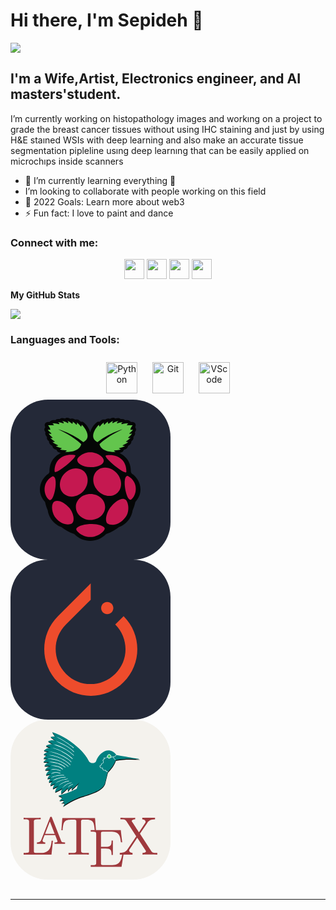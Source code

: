 # Hi there, I'm Sepideh 👋 

<a href="https://twitter.com/NaghshinehK" target="_blank" rel="noreferrer"><img
src="https://img.shields.io/twitter/follow/NaghshinehK?logo=twitter&style=for-the-badge&color=0891b2&labelColor=1c1917"
/></a>

## I'm a Wife,Artist, Electronics engineer, and AI masters'student.

 I’m currently working on histopathology images and workıng on a project to grade the breast cancer tissues without using IHC staining and just by using H&E staıned WSIs with deep learning and also make an accurate tissue segmentation pipleline usıng deep learnıng that can be easily applied on microchıps inside scanners
- 🌱 I’m currently learning everything 🤣
-  I’m looking to collaborate with people working on this field
- 🥅 2022 Goals: Learn more about web3
- ⚡ Fun fact: I love to paint and dance 

### Connect with me:

<p align="center"> <a href="https://github.com/sepidehnaghshineh" target="_blank" rel="noreferrer"><img src="https://raw.githubusercontent.com/danielcranney/readme-generator/main/public/icons/socials/github.svg" width="32" height="32" /></a> 
<a href="https://www.linkedin.com/in/sepidehnaghshineh/" target="_blank" rel="noreferrer"><img src="https://raw.githubusercontent.com/danielcranney/readme-generator/main/public/icons/socials/linkedin.svg" width="32" height="32" /></a>
 <a href="https://stackoverflow.com/users/18511380" target="_blank" rel="noreferrer"><img src="https://raw.githubusercontent.com/danielcranney/readme-generator/main/public/icons/socials/stackoverflow.svg" width="32" height="32" /></a>
  <a href="https://twitter.com/NaghshinehK" target="_blank" rel="noreferrer"><img src="https://raw.githubusercontent.com/danielcranney/readme-generator/main/public/icons/socials/twitter.svg" width="32" height="32" /></a></p>


<b>My GitHub Stats</b>

<a href="https://github.com/sepidehnaghshineh"><img src="https://github-readme-streak-stats.herokuapp.com/?user=sepidehnaghshineh&stroke=ffffff&background=1c1917&ring=0891b2&fire=0891b2&currStreakNum=ffffff&currStreakLabel=0891b2&sideNums=ffffff&sideLabels=ffffff&dates=ffffff&hide_border=true" /></a>


### Languages and Tools:

<div align="center">  
<a href="https://www.python.org/" target="_blank"><img style="margin: 10px" src="https://profilinator.rishav.dev/skills-assets/python-original.svg" alt="Python" height="50" /></a>  
<a href="https://github.com/" target="_blank"><img style="margin: 10px" src="https://profilinator.rishav.dev/skills-assets/git-scm-icon.svg" alt="Git" height="50" /></a>  
<a href="https://code.visualstudio.com/" target="_blank"><img style="margin: 10px" src="https://cdn.jsdelivr.net/gh/devicons/devicon/icons/vscode/vscode-original.svg" alt="VScode" height="50" /></a> 
</div>
<svg width="256" height="256" viewBox="0 0 256 256" fill="none" xmlns="http://www.w3.org/2000/svg">
<rect width="256" height="256" rx="60" fill="#242938"/>
<path d="M90.582 29.0032C89.543 29.0342 88.424 29.4022 87.154 30.3622C84.042 29.2132 81.026 28.8142 78.329 31.1532C74.163 30.6362 72.809 31.7042 71.784 32.9532C70.87 32.9342 64.942 32.0512 62.224 35.9372C55.393 35.1632 53.232 39.7882 55.678 44.0982C54.285 46.1702 52.837 48.2122 56.101 52.1592C54.947 54.3562 55.662 56.7392 58.382 59.6262C57.664 62.7132 59.074 64.8932 61.604 66.5922C61.13 70.8182 65.649 73.2782 66.999 74.1522C67.517 76.6142 68.597 78.9402 73.761 80.2232C74.608 83.8972 77.712 84.5302 80.716 85.2992C70.787 90.8312 62.274 98.1042 62.333 115.955L60.877 118.442C49.491 125.076 39.25 146.395 55.266 163.725C56.314 169.15 58.066 173.045 59.628 177.358C61.966 194.735 77.215 202.871 81.236 203.834C87.131 208.134 93.408 212.214 101.902 215.074C109.909 222.988 118.585 226.003 127.308 226H127.692C136.417 226.004 145.093 222.988 153.098 215.074C161.593 212.216 167.869 208.134 173.764 203.834C177.786 202.871 193.036 194.735 195.371 177.356C196.933 173.045 198.687 169.15 199.735 163.725C215.75 146.395 205.509 125.073 194.122 118.438L192.668 115.954C192.726 98.1042 184.212 90.8272 174.283 85.2982C177.287 84.5282 180.391 83.8922 181.241 80.2222C186.402 78.9372 187.481 76.6132 188 74.1502C189.349 73.2732 193.87 70.8172 193.396 66.5872C195.925 64.8912 197.335 62.7102 196.618 59.6212C199.338 56.7372 200.052 54.3532 198.897 52.1552C202.162 48.2122 200.713 46.1672 199.32 44.0972C201.765 39.7842 199.608 35.1612 192.774 35.9352C190.056 32.0512 184.129 32.9342 183.216 32.9512C182.189 31.7032 180.834 30.6352 176.669 31.1522C173.973 28.8142 170.955 29.2132 167.844 30.3622C164.151 27.5692 161.704 29.8082 158.913 30.6552C154.44 29.2532 153.417 31.1722 151.221 31.9542C146.343 30.9662 144.86 33.1162 142.521 35.3862L139.801 35.3352C132.444 39.4872 128.79 47.9482 127.496 52.2972C126.198 47.9462 122.553 39.4862 115.197 35.3352L112.477 35.3842C110.135 33.1142 108.653 30.9662 103.776 31.9542C101.579 31.1722 100.557 29.2542 96.082 30.6552C94.248 30.0992 92.563 28.9432 90.579 29.0022L90.582 29.0032Z" fill="#050606"/>
<path d="M76.0822 47.2811C95.6012 56.9201 106.946 64.7221 113.164 71.3661C109.981 83.5911 93.3732 84.1481 87.2992 83.8051C88.5442 83.2511 89.5812 82.5861 89.9492 81.5671C88.4252 80.5301 83.0232 81.4581 79.2502 79.4261C80.6992 79.1381 81.3772 78.8581 82.0552 77.8351C78.4902 76.7451 74.6522 75.8061 72.3942 74.0011C73.6132 74.0181 74.7502 74.2641 76.3422 73.2051C73.1492 71.5571 69.7432 70.2521 67.0982 67.7321C68.7442 67.6941 70.5262 67.7151 71.0442 67.1351C68.1222 65.4021 65.6572 63.4721 63.6182 61.3641C65.9282 61.6301 66.9022 61.4011 67.4622 61.0131C65.2522 58.8471 62.4572 57.0171 61.1242 54.3471C62.8392 54.9131 64.4082 55.1301 65.5392 54.2961C64.7872 52.6741 61.5742 51.7171 59.7212 47.9281C61.5272 48.0941 63.4422 48.3051 63.8232 47.9281C62.9872 44.6561 61.5502 42.8161 60.1392 40.9131C64.0022 40.8571 69.8562 40.9251 69.5912 40.6111L67.2012 38.2751C70.9762 37.3001 74.8382 38.4321 77.6422 39.2691C78.9002 38.3181 77.6202 37.1161 76.0852 35.8841C79.2922 36.2951 82.1892 37.0031 84.8072 37.9761C86.2082 36.7651 83.9002 35.5551 82.7832 34.3421C87.7382 35.2441 89.8382 36.5091 91.9232 37.7781C93.4382 36.3861 92.0102 35.2061 90.9902 33.9961C94.7252 35.3211 96.6492 37.0341 98.6772 38.7231C99.3642 37.8331 100.42 37.1821 99.1442 35.0401C101.795 36.5051 103.793 38.2321 105.271 40.1651C106.912 39.1631 106.249 37.7931 106.259 36.5321C109.016 38.6811 110.764 40.9661 112.908 43.2011C113.336 42.9011 113.714 41.8791 114.049 40.2651C120.625 46.3781 129.919 61.7781 116.437 67.8831C104.964 58.8181 91.2612 52.2261 76.0772 47.2811H76.0802H76.0822ZM179.464 47.2811C159.947 56.9221 148.599 64.7201 142.383 71.3661C145.568 83.5911 162.176 84.1481 168.247 83.8051C167.003 83.2511 165.967 82.5861 165.6 81.5671C167.123 80.5301 172.527 81.4581 176.298 79.4261C174.849 79.1381 174.17 78.8581 173.494 77.8351C177.057 76.7451 180.896 75.8061 183.154 74.0011C181.935 74.0181 180.796 74.2641 179.205 73.2051C182.398 71.5571 185.804 70.2521 188.452 67.7321C186.8 67.6941 185.022 67.7151 184.504 67.1351C187.427 65.4021 189.892 63.4721 191.932 61.3641C189.621 61.6301 188.647 61.4011 188.087 61.0131C190.296 58.8471 193.091 57.0171 194.424 54.3471C192.709 54.9131 191.141 55.1301 190.009 54.2961C190.76 52.6741 193.974 51.7171 195.827 47.9281C194.019 48.0941 192.106 48.3051 191.722 47.9281C192.563 44.6561 193.998 42.8151 195.41 40.9111C191.547 40.8561 185.692 40.9231 185.957 40.6111L188.349 38.2751C184.572 37.2991 180.71 38.4301 177.908 39.2671C176.648 38.3161 177.932 37.1141 179.464 35.8831C176.26 36.2941 173.36 37.0021 170.742 37.9751C169.341 36.7631 171.65 35.5541 172.766 34.3411C167.811 35.2431 165.713 36.5081 163.625 37.7741C162.112 36.3851 163.54 35.2041 164.559 33.9951C160.823 35.3201 158.899 37.0331 156.873 38.7191C156.187 37.8311 155.129 37.1801 156.406 35.0361C153.754 36.5031 151.755 38.2281 150.277 40.1631C148.636 39.1611 149.3 37.7911 149.289 36.5311C146.535 38.6791 144.784 40.9661 142.642 43.2001C142.212 42.9001 141.834 41.8781 141.5 40.2631C134.923 46.3761 125.63 61.7761 139.111 67.8821C150.58 58.8121 164.279 52.2231 179.467 47.2801H179.464" fill="#63C54D"/>
<path d="M151.379 171.774C151.447 183.182 141.034 192.48 128.122 192.541C115.209 192.601 104.687 183.402 104.618 171.992V171.774C104.549 160.365 114.962 151.067 127.874 151.007C140.788 150.947 151.31 160.146 151.379 171.555V171.772V171.774ZM114.925 112.763C124.611 118.844 126.357 132.629 118.825 143.552C111.29 154.475 97.3308 158.401 87.6418 152.319C77.9558 146.238 76.2088 132.451 83.7428 121.53C91.2758 110.605 105.236 106.681 114.925 112.763ZM141.072 111.661C131.384 117.744 129.638 131.527 137.172 142.452C144.706 153.373 158.666 157.301 168.352 151.217C178.042 145.136 179.786 131.351 172.253 120.428C164.718 109.507 150.76 105.58 141.072 111.663V111.661ZM67.1049 122.769C77.5629 120.081 70.6349 164.229 62.1268 160.608C52.7638 153.393 49.7478 132.265 67.1028 122.769H67.1049ZM187.978 122.219C177.517 119.534 184.445 163.682 192.957 160.06C202.318 152.844 205.332 131.715 187.978 122.219ZM152.897 89.2812C170.948 86.3602 185.966 96.6342 185.36 115.389C184.766 122.578 146.246 90.3502 152.897 89.2792V89.2812ZM103.025 88.7302C84.9719 85.8092 69.9528 96.0862 70.5598 114.839C71.1538 122.028 109.675 89.7992 103.025 88.7302ZM127.891 84.3562C117.12 84.0882 106.781 92.0192 106.754 96.6152C106.726 102.205 115.272 107.926 127.967 108.072C140.928 108.16 149.199 103.492 149.241 97.7252C149.288 91.1912 137.451 84.2562 127.891 84.3562ZM128.724 198.957C138.117 198.563 150.722 201.855 150.745 206.221C150.902 210.461 139.315 220.041 128.101 219.857C116.488 220.338 105.1 210.742 105.25 207.417C105.075 202.54 119.392 198.734 128.724 198.957ZM93.9638 173.078C100.65 180.798 103.697 194.36 98.1189 198.357C92.8399 201.41 80.0169 200.153 70.9019 187.608C64.7579 177.084 65.5508 166.372 69.8658 163.224C76.3188 159.458 86.2898 164.546 93.9618 173.078H93.9638ZM161.293 170.63C154.056 178.752 150.027 193.561 155.305 198.331C160.351 202.038 173.899 201.519 183.908 188.214C191.175 179.278 188.739 164.357 184.589 160.394C178.423 155.823 169.572 161.672 161.292 170.627V170.63" fill="#C51850"/>
</svg>
<svg width="256" height="256" viewBox="0 0 256 256" fill="none" xmlns="http://www.w3.org/2000/svg">
<rect width="256" height="256" rx="60" fill="#242938"/>
<path d="M180.975 90.4153L167.567 103.824C189.508 125.765 189.508 161.115 167.567 182.65C145.625 204.591 110.275 204.591 88.7404 182.65C66.7991 160.709 66.7991 125.359 88.7404 103.824L123.481 69.0835L128.357 64.2077V38L75.9413 90.4153C46.6862 119.67 46.6862 166.804 75.9413 196.059C105.196 225.314 152.33 225.314 180.975 196.059C210.23 166.6 210.23 119.67 180.975 90.4153Z" fill="#EE4C2C"/>
<path d="M154.77 87.1705C160.156 87.1705 164.522 82.8045 164.522 77.4188C164.522 72.0331 160.156 67.667 154.77 67.667C149.385 67.667 145.019 72.0331 145.019 77.4188C145.019 82.8045 149.385 87.1705 154.77 87.1705Z" fill="#EE4C2C"/>
</svg>
<svg xmlns="http://www.w3.org/2000/svg" width="256" height="256" fill="none" viewBox="0 0 256 256"><rect width="256" height="256" fill="#F4F2ED" rx="60"/><path fill="#9F393D" d="M67.8948 193.68H65.7476C64.8888 202.533 63.6863 213.294 48.57 213.294H41.6131C37.5764 213.294 37.4046 212.687 37.4046 209.823V163.738C37.4046 160.787 37.4046 159.572 45.4781 159.572H48.3124V156.968C45.2204 157.229 37.4905 157.229 33.9691 157.229C30.6195 157.229 23.9202 157.229 21 156.968V159.572H22.9754C29.5888 159.572 29.7606 160.526 29.7606 163.651V209.215C29.7606 212.34 29.5888 213.294 22.9754 213.294H21V215.985H65.5759L67.8948 193.68V193.68Z"/><path fill="#9F393D" d="M66.4348 156.881C66.0913 155.84 65.9195 155.493 64.8029 155.493C63.6864 155.493 63.4287 155.84 63.0852 156.881L49.2572 192.291C48.656 193.767 47.6253 196.457 42.3003 196.457V198.627H55.6129V196.457C52.9504 196.457 51.3185 195.242 51.3185 193.506C51.3185 193.072 51.4044 192.899 51.5762 192.291L54.4964 184.827H71.5022L74.9377 193.68C75.1095 194.027 75.2813 194.461 75.2813 194.721C75.2813 196.457 72.0175 196.457 70.3857 196.457V198.627H87.3056V196.457H86.1032C82.0664 196.457 81.637 195.85 81.0358 194.114L66.4348 156.881V156.881ZM62.9993 163.043L70.6433 182.658H55.3553L62.9993 163.043V163.043Z"/><path fill="#9F393D" d="M135.231 157.489H82.9251L81.3792 176.93H83.4405C84.6429 162.956 85.9312 160.092 98.9003 160.092C100.446 160.092 102.679 160.092 103.538 160.266C105.342 160.613 105.342 161.568 105.342 163.564V209.128C105.342 212.079 105.342 213.294 96.3237 213.294H92.8881V215.985C96.4095 215.724 105.084 215.724 109.035 215.724C112.986 215.724 121.832 215.724 125.354 215.985V213.294H121.918C112.9 213.294 112.9 212.079 112.9 209.128V163.564C112.9 161.828 112.9 160.613 114.446 160.266C115.391 160.092 117.71 160.092 119.342 160.092C132.225 160.092 133.513 162.956 134.716 176.93H136.863C136.863 176.93 135.231 157.489 135.231 157.489Z"/><path fill="#9F393D" d="M181.267 213.207H179.12C176.972 226.486 174.997 232.822 160.31 232.822H148.973C144.936 232.822 144.764 232.214 144.764 229.35V206.264H152.408C160.74 206.264 161.684 209.042 161.684 216.419H163.832V193.506H161.684C161.684 200.883 160.74 203.574 152.408 203.574H144.764V182.831C144.764 179.967 144.936 179.36 148.973 179.36H159.967C173.107 179.36 175.341 184.133 176.715 196.197H178.862C178.862 196.197 176.457 176.756 176.457 176.756H128.36V179.36H130.335C136.949 179.36 137.12 180.314 137.12 183.439V228.743C137.12 231.867 136.949 232.822 130.335 232.822H128.36V235.512H177.66L181.267 213.207V213.207Z"/><path fill="#9F393D" d="M207.119 182.571L218.886 165.213C220.69 162.436 223.61 159.659 231.254 159.572V156.968H210.812V159.572C214.248 159.659 216.138 161.568 216.138 163.564C216.138 164.432 215.966 164.606 215.365 165.56L205.573 180.141C205.573 180.141 194.58 163.477 194.58 163.477C194.408 163.217 193.978 162.523 193.978 162.175C193.978 161.134 195.868 159.659 199.475 159.572V156.968C196.555 157.229 190.285 157.229 187.022 157.229C184.359 157.229 179.034 157.142 175.856 156.968V159.572H177.488C182.212 159.572 183.844 160.179 185.476 162.609L201.193 186.65L187.193 207.566C185.991 209.302 183.414 213.294 174.825 213.294V215.985H195.267V213.294C191.316 213.208 189.856 210.864 189.856 209.302C189.856 208.521 190.113 208.174 190.715 207.219L202.825 189.08L216.395 209.736C216.567 210.083 216.825 210.43 216.825 210.691C216.825 211.732 214.935 213.208 211.242 213.294V215.985C214.248 215.724 220.518 215.724 223.696 215.724C227.303 215.724 231.254 215.811 234.861 215.985V213.294H233.229C228.763 213.294 226.959 212.86 225.156 210.17L207.119 182.571V182.571Z"/><path fill="#000" d="M67.0328 21.075C68.532 23.7761 70.0915 26.1015 71.7182 28.103L71.7379 28.1227C71.7434 28.1298 71.7519 28.1354 71.7576 28.1424C71.0082 28.033 70.2364 27.9567 69.4346 27.9651C67.8509 27.9818 66.1502 28.2539 64.3162 28.8314C67.466 31.469 70.1479 33.3973 72.5054 34.8948C72.4478 34.8758 72.3857 34.8544 72.3282 34.8357L72.5054 34.9342C68.853 33.791 64.9128 33.6512 60.3002 35.8397C63.6123 37.9124 66.3918 39.4246 68.8443 40.5645C68.7726 40.5538 68.6994 40.5351 68.6278 40.5251L68.805 40.6235C64.9829 39.9653 61.0164 40.3353 56.6977 43.1827C59.5135 44.4375 61.9598 45.3846 64.1391 46.116H64.1588L64.2967 46.1948C60.6521 46.3364 57.0401 47.4712 53.5086 50.821C56.5936 51.5863 59.235 52.0973 61.5603 52.4353C61.495 52.4485 61.4287 52.4607 61.3635 52.4746C61.2727 52.4731 61.1782 52.4762 61.0878 52.4746L61.1863 52.514C58.4695 53.131 55.8203 54.4931 53.2334 57.101C55.3295 57.5539 57.2156 57.9057 58.9424 58.1641C56.8165 59.1916 54.7973 60.784 52.9578 63.2234C55.3732 63.411 57.5131 63.4911 59.4346 63.4991C57.1099 64.5747 54.9193 66.2635 52.9774 68.9916C56.4274 69.164 59.3112 69.1566 61.7966 69.0113C61.7502 69.0303 61.7052 69.0509 61.6589 69.0703C61.5078 69.0838 61.3562 69.0934 61.206 69.1096L61.4226 69.1884C58.8385 70.3229 56.4468 72.1614 54.3946 75.2714C58.6822 75.334 62.0784 75.1316 64.9266 74.7793C64.8398 74.8028 64.7571 74.8332 64.6706 74.858C64.5607 74.8643 64.4445 74.8696 64.336 74.8777L64.4738 74.917C61.1148 75.9177 58.0131 77.8452 55.438 81.7482C58.9015 81.7987 61.7934 81.6676 64.277 81.4332C64.2231 81.4626 64.1731 81.5017 64.1195 81.5316C61.1521 83.187 58.6012 85.6734 56.9142 89.879C59.9603 89.302 62.5135 88.6932 64.7297 88.0481C64.693 88.0773 64.6481 88.0972 64.6116 88.1268L64.7494 88.1071C62.4681 89.8096 60.5502 92.195 59.257 95.7258C61.3541 95.2622 63.2278 94.775 64.9069 94.2886C63.3996 96.1111 62.2354 98.386 61.58 101.376C63.8573 100.537 65.8325 99.7302 67.5843 98.9346C67.5631 98.9594 67.5463 98.9883 67.5252 99.0133C67.4894 99.0415 67.4419 99.0638 67.4071 99.092L67.4662 99.0723C65.8592 100.998 64.6331 103.42 64.0211 106.632C67.2273 105.35 69.8353 104.119 72.0333 102.951C71.9712 103.011 71.8949 103.067 71.8365 103.128L71.8955 103.108C69.9515 105.24 68.5001 107.979 67.9189 111.75C71.7034 110.079 74.6195 108.527 77.0139 107.065C76.9886 107.091 76.9602 107.118 76.9352 107.144L77.0927 107.065C74.3741 109.393 72.2884 112.482 71.5609 117.203C76.6615 114.951 80.2291 112.912 82.9987 111.022C81.8093 113.427 81.1808 116.23 81.4828 119.743C86.4125 115.961 89.5338 112.911 91.8575 110.215C91.8536 110.254 91.8607 110.294 91.8575 110.333C91.7166 112.042 91.8231 113.895 92.33 115.943C95.2526 110.922 98.1756 108.841 101.149 107.124C97.4301 109.535 98.0979 111.488 98.0979 113.719C102.52 109.062 108.673 104.115 110.559 101.021C108.037 104.809 107.03 108.406 106.366 111.573C93.4613 118.398 85.5858 120.185 76.7777 122.912C80.1946 124.165 83.8622 125.383 82.3489 127.125L78.3132 131.161C80.8936 130.359 83.5292 129.202 85.8137 130.767C85.5895 132.884 82.9199 133.962 80.6361 135.196C84.6568 133.748 85.5242 134.089 86.5814 134.429C87.1096 136.965 85.2753 138.325 84.0813 140C94.2086 132.3 107.415 126.22 116.721 123.68C129.811 119.272 146.7 114.676 151.291 103.501L155.878 85.0747C161.259 79.2506 166.208 73.2212 168.556 65.8808C183.54 62.9818 195.662 64.0209 208.302 64.3453C207.15 64.1533 169.717 57.8095 169.717 57.8095C158.774 42.8379 142.45 53.0203 137.077 67.8103C135.72 71.5432 127.98 71.535 125.738 67.7906C116.871 48.7011 89.947 28.5137 67.0328 21.0753V21.0752L67.0328 21.075Z"/><path fill="teal" d="M66.7719 20.0002C68.2818 22.7202 69.8515 25.0409 71.4904 27.0521C70.7411 26.9428 69.9691 26.8785 69.1673 26.8869C67.5836 26.9036 65.8906 27.1665 64.0565 27.744C67.257 30.4241 69.9618 32.38 72.3477 33.8874C68.6619 32.7101 64.6927 32.5424 60.0302 34.7547C63.4359 36.8858 66.2945 38.426 68.7965 39.5765C64.896 38.8576 60.8514 39.1851 56.4371 42.0958C59.3516 43.3945 61.872 44.3696 64.1086 45.1107C60.4373 45.239 56.8035 46.3729 53.247 49.7466C56.332 50.512 58.9752 51.0194 61.3003 51.3573C58.4546 51.9323 55.6631 53.2973 52.9577 56.0242C55.0538 56.4771 56.9406 56.8189 58.6674 57.0774C56.5416 58.1049 54.5288 59.6973 52.6892 62.1366C55.1046 62.3242 57.2416 62.4075 59.163 62.4154C56.8382 63.4911 54.662 65.1907 52.7202 67.9187C56.1701 68.0911 59.0519 68.0743 61.5378 67.9289C58.8059 69.0458 56.288 70.933 54.1347 74.1963C58.4223 74.2589 61.818 74.053 64.6659 73.7007C61.1311 74.6604 57.8591 76.5901 55.167 80.6701C58.6305 80.7206 61.5214 80.5946 64.0052 80.3603C60.9687 82.015 58.3608 84.5249 56.6435 88.8064C59.7696 88.2144 62.3895 87.5806 64.6455 86.917C62.2956 88.6271 60.3204 91.029 58.9976 94.6401C61.0948 94.1765 62.956 93.6911 64.6351 93.2049C63.1278 95.0273 61.9659 97.3083 61.3105 100.298C63.5878 99.4595 65.5576 98.6467 67.3093 97.8511C65.6451 99.7986 64.374 102.264 63.7472 105.554C66.9534 104.272 69.5613 103.047 71.7594 101.878C69.7444 104.032 68.2452 106.803 67.6501 110.665C71.5537 108.941 74.5486 107.345 76.9838 105.843C74.1871 108.187 72.0366 111.303 71.2947 116.116C76.3954 113.865 79.9551 111.822 82.7246 109.932C81.5352 112.337 80.9048 115.154 81.2068 118.666C86.1365 114.884 89.2593 111.823 91.5831 109.126C91.4263 110.868 91.55 112.762 92.0684 114.857C95.6074 108.776 99.1244 107.001 102.764 104.972C96.9668 107.891 97.8262 110.088 97.8262 112.637C102.249 107.98 108.416 103.041 110.303 99.9474C107.78 103.735 106.754 107.322 106.09 110.489C93.1853 117.314 85.328 119.097 76.5191 121.825C79.9359 123.079 83.5976 124.306 82.0843 126.048L78.0472 130.075C80.6276 129.273 83.2587 128.128 85.5432 129.693C85.319 131.81 82.6437 132.878 80.3599 134.112C84.3805 132.663 85.25 132.998 86.3071 133.338C86.8353 135.874 85.0025 137.238 83.8085 138.913C93.9358 131.213 107.15 125.13 116.456 122.589C129.546 118.181 146.424 113.599 151.014 102.425L155.619 83.9945C161 78.1704 165.95 72.1307 168.298 64.7903C183.283 61.8913 195.399 62.9379 208.039 63.2622C206.887 63.0702 169.445 56.7264 169.445 56.7264C158.502 41.7548 142.191 51.9313 136.817 66.7209C135.461 70.4538 127.723 70.455 125.481 66.7107C116.614 47.6211 89.6869 27.4384 66.7726 20.0001V20L66.7719 20.0002Z"/><path fill="#fff" d="M155.177 59.0692L155.079 59.2267C154.691 59.9501 154.034 60.4439 153.11 60.7426C152.187 61.0412 151.004 61.1369 149.626 61.0772L148.76 61.0378L149.39 61.6482C149.709 61.9558 149.799 62.2013 149.803 62.4159C149.808 62.6305 149.715 62.8623 149.508 63.1246C149.093 63.6494 148.269 64.2191 147.5 64.798L147.244 64.9751L147.421 65.2311C148.062 66.2151 148.356 66.9726 148.425 67.554C148.494 68.1355 148.359 68.5526 148.09 68.9123C147.553 69.6321 146.375 70.1198 145.314 70.7235L145.118 70.8219L145.157 71.0582C145.248 71.6116 145.099 72.0639 144.704 72.5149C144.309 72.9658 143.645 73.3959 142.755 73.7749L142.519 73.8733L142.558 74.1293C142.736 75.3144 143.092 76.3457 143.838 77.0034C144.52 77.6052 145.553 77.7638 146.87 77.4955C147.099 78.7589 147.428 79.9078 148.189 80.6651C148.959 81.4326 150.18 81.6596 151.811 81.236C152.178 82.1208 152.715 82.7513 153.327 83.1652C153.999 83.6197 154.878 83.803 155.6 84.0275L156.028 83.567C155.311 83.3443 154.252 83 153.681 82.614C153.11 82.2281 152.646 81.6986 152.323 80.7833L152.224 80.4683L151.909 80.5667C150.232 81.0822 149.302 80.8501 148.661 80.2123C148.021 79.5746 147.661 78.4217 147.441 77.0822L147.382 76.7278L147.027 76.8262C145.645 77.187 144.828 77.0025 144.271 76.5112C143.751 76.0524 143.443 75.2389 143.267 74.2276C144.068 73.8573 144.755 73.4522 145.196 72.9481C145.628 72.4555 145.814 71.8475 145.787 71.2157C146.764 70.6781 147.943 70.2162 148.622 69.3061C148.977 68.8303 149.161 68.2049 149.075 67.4753C148.996 66.8115 148.671 66.0446 148.11 65.1326C148.799 64.6254 149.546 64.117 150.02 63.5183C150.283 63.1855 150.481 62.8171 150.472 62.3963C150.468 62.1642 150.245 61.9527 150.118 61.7269C151.316 61.7426 152.407 61.6637 153.307 61.3725C154.256 61.0658 155.001 60.5068 155.492 59.7386C156.91 59.7457 158.378 60.0575 159.863 60.2504C161.388 60.4487 162.94 60.5019 164.41 59.8567L164.135 59.2465C162.834 59.8173 161.445 59.7936 159.961 59.6008C158.477 59.408 156.931 59.058 155.374 59.0693H155.177L155.177 59.0692Z"/><path fill="#fff" stroke="#fff" stroke-width=".661" d="M160.686 58.8242C160.686 60.3691 159.434 61.6215 157.889 61.6215C156.344 61.6215 155.092 60.3691 155.092 58.8242C155.092 57.2794 156.344 56.0269 157.889 56.0269C159.434 56.0269 160.686 57.2793 160.686 58.8242Z"/><path fill="#fff" d="M169.041 56.2C166.529 59.467 165.898 58.6232 164.369 59.1709L164.113 59.2693L164.153 59.5449C164.741 62.8263 166.686 63.8689 168.204 65.0616L168.288 64.7962L168.692 64.7193C167.171 63.5236 165.506 62.5109 164.901 59.7221C166.014 59.4587 167.077 59.7955 169.448 56.7101L169.041 56.2001V56.2Z"/><path fill="#fff" d="M72.3442 33.8794C77.0896 36.8218 84.8996 39.856 89.9155 43.0258C92.6748 44.7827 95.1532 46.5334 97.0813 48.0457C99.0094 49.5582 100.435 51.1207 100.96 51.6287C101.484 52.1367 101.84 51.8966 101.491 51.2349C101.142 50.5733 99.4247 49.0436 97.4751 47.5142C95.5255 45.9849 93.0455 44.2419 90.2698 42.4745C84.7184 38.9398 78.2029 35.7793 72.3445 33.879L72.3442 33.8794Z"/><path fill="#fff" d="M71.4905 27.0505C73.4798 27.5099 76.4158 29.2065 79.6806 31.0217C82.9455 32.8369 86.5038 35.0707 89.7597 37.2426C93.0158 39.4145 95.5263 41.3154 97.5332 42.8467C99.439 44.4776 100.38 45.5337 100.745 45.5305C100.795 45.5405 100.844 45.5413 100.922 45.5305C101 45.5197 101.131 45.4596 101.197 45.3336C101.264 45.2078 101.238 45.102 101.217 45.0384C101.196 44.9747 101.185 44.941 101.158 44.9005C101.05 44.7388 100.886 44.5874 100.646 44.369C100.167 43.9323 99.3739 43.2901 98.3626 42.5185C96.3399 40.9752 93.4007 38.8705 90.1338 36.6913C86.8668 34.5121 83.2834 32.2591 79.9955 30.4311C78.8267 29.998 73.095 26.9668 71.4901 27.0504H71.49L71.4905 27.0505Z"/><path fill="#fff" d="M68.7717 39.5781C74.8623 42.0641 83.5268 44.9843 89.3101 48.6194C92.4175 50.5927 95.124 52.5583 97.1452 54.171C98.1558 54.9773 98.9999 55.7021 99.6257 56.2774C100.252 56.8528 100.604 57.3751 100.807 57.5177C101.23 57.8161 101.555 57.6178 101.358 57.1436C101.21 56.7855 100.72 56.3748 100.078 55.7852C99.4372 55.1957 98.5789 54.4732 97.5586 53.6591C95.518 52.031 92.7937 50.0355 89.6644 48.0484C83.406 44.0743 75.9242 40.5803 68.772 39.5777L68.7717 39.5781Z"/><path fill="#fff" d="M64.0847 45.103C68.8314 45.1061 78.6366 49.4509 82.7696 51.6284C89.4708 55.2022 95.5645 59.7963 98.9323 63.0068C99.3057 63.3629 99.8513 63.0487 99.4245 62.5541C96.2963 58.9293 89.8355 54.6575 83.0847 51.0571C76.3339 47.4567 69.3437 45.0973 64.0845 45.1026L64.0847 45.103Z"/><path fill="#fff" d="M61.342 51.355C68.4781 52.3992 77.0321 55.2796 83.2644 58.4007C86.7423 60.1666 89.8436 62.058 92.2219 63.7357C94.5999 65.4134 96.3558 67.3023 96.7891 67.791C97.2224 68.2798 97.7385 68.3002 97.3403 67.4367C96.9421 66.5732 95.0053 64.8843 92.5959 63.1845C90.1866 61.4846 87.0651 59.5897 83.5601 57.81C76.5498 54.2506 68.5664 51.4504 61.3422 51.3549L61.342 51.355Z"/><path fill="#fff" d="M63.6973 56.6664C61.9246 56.5118 60.3289 56.8753 58.7031 57.0785C65.0438 56.4843 73.9103 59.3961 79.8208 62.1196C86.7832 65.3836 92.5643 69.8648 95.3339 72.7109C95.7674 73.1564 96.0738 72.5887 95.8457 72.2974C93.267 69.0052 87.1261 64.8048 80.0964 61.5094C74.8244 59.0378 69.0159 57.1307 63.6973 56.6666V56.6664Z"/><path fill="#fff" d="M59.1921 62.381C65.4318 62.8435 73.7859 64.3376 79.6379 67.0239C85.5234 69.7767 89.9897 73.346 92.2368 75.3712C92.5826 75.6828 93.1941 75.4621 92.7093 74.8987C90.6585 72.5159 85.8899 69.2199 79.9326 66.4336C73.9756 63.6474 66.7394 61.8629 59.1919 62.3813L59.1921 62.381Z"/><path fill="#fff" d="M64.7959 67.5738C63.4794 67.5293 62.8619 67.7756 61.5918 67.9128C65.8268 68.0994 72.5569 69.2257 76.2733 70.4874C81.0962 72.1606 85.0617 74.6811 87.3175 76.6493C87.753 77.0293 88.0777 76.5195 87.79 76.1965C85.6774 73.8258 81.3838 71.5554 76.4897 69.8574C72.8194 68.584 68.7454 67.7074 64.7959 67.5738H64.7959Z"/><path fill="#fff" d="M64.6142 73.7152C73.6673 74.3261 79.1416 75.9212 83.3378 79.6802C83.6522 79.9618 84.1486 79.5741 83.8103 79.2077C79.5041 74.5422 71.0257 73.2422 64.614 73.7153L64.6142 73.7152Z"/><path fill="#fff" d="M71.5854 79.1531C68.841 78.9323 66.5446 79.5321 64.0435 80.3649C71.3629 79.1983 74.4063 79.7577 79.9517 82.3619C80.5839 82.6588 80.5468 81.9594 80.2667 81.791C77.3208 80.0203 74.3293 79.3737 71.585 79.1531L71.5854 79.1531Z"/><path fill="#fff" d="M71.3246 84.2512C68.7298 84.4812 66.5265 85.3723 64.71 86.8497C71.9583 84.0559 73.9615 84.6118 79.5053 86.1834C80.2344 86.3901 80.0078 85.6878 79.7218 85.5731C76.4024 84.2422 73.9197 84.0211 71.3247 84.2511L71.3246 84.2512Z"/><path fill="#fff" d="M85.686 88.7405C81.8187 88.3224 77.4619 88.7914 73.638 89.4886C69.8143 90.1859 66.5257 91.6025 64.6694 93.1124C71.027 90.4274 72.1856 90.4331 73.7566 90.1383C77.5237 89.4513 81.2578 89.1835 85.6472 89.3902C86.0453 89.409 86.0249 88.7771 85.6866 88.7405H85.686Z"/><path fill="#fff" d="M87.9307 91.8706C83.7397 91.7123 79.411 92.7494 75.6661 93.8196C71.9216 94.8898 69.1422 96.3501 67.3093 97.8408C71.0179 96.0569 74.469 94.8494 75.8432 94.4495C79.5354 93.3942 83.2602 92.4807 87.9702 92.5399C88.3361 92.5446 88.5726 91.8948 87.9308 91.8706L87.9307 91.8706Z"/><path fill="#fff" d="M91.3532 94.4472C87.406 95.0299 83.2675 96.1957 79.6594 97.4197C76.0516 98.6438 73.4836 100.098 71.8083 101.838C76.0996 99.3746 78.4597 98.5109 79.8561 98.0301C83.4196 96.821 86.747 95.9797 91.4709 95.0968C92.0379 94.9908 91.5826 94.4132 91.3528 94.4472H91.3532Z"/><path fill="#fff" d="M93.3607 97.7352C85.445 98.9961 80.3153 102.411 77.0549 105.798C82.1078 101.991 85.6228 99.9451 93.4983 98.3846C93.9967 98.2858 93.8462 97.6575 93.3605 97.7349L93.3607 97.7352Z"/><path fill="#fff" d="M97.2179 100.628C89.2563 101.854 84.6649 106.694 82.7529 109.889C87.7902 104.857 91.7105 102.118 97.3554 101.278C97.9267 101.193 97.7809 100.541 97.2176 100.628L97.2179 100.628Z"/><path fill="#fff" d="M99.6206 103.149C98.3789 103.304 96.6892 104.184 95.0928 105.197C93.4963 106.21 92.2918 107.442 91.5735 109.03C93.4965 107.045 94.2663 106.508 95.4471 105.748C96.9798 104.775 98.5244 104.163 99.7781 103.799C100.366 103.628 99.9216 103.112 99.6206 103.149H99.6206Z"/><path fill="#fff" stroke="#fff" stroke-width=".661" d="M160.686 58.8242C160.686 60.3691 159.434 61.6215 157.889 61.6215C156.344 61.6215 155.092 60.3691 155.092 58.8242C155.092 57.2794 156.344 56.0269 157.889 56.0269C159.434 56.0269 160.686 57.2793 160.686 58.8242Z"/><path fill="#37C871" stroke="#fff" stroke-width=".661" d="M160.686 58.8242C160.686 60.3691 159.434 61.6215 157.889 61.6215C156.344 61.6215 155.092 60.3691 155.092 58.8242C155.092 57.2794 156.344 56.0269 157.889 56.0269C159.434 56.0269 160.686 57.2793 160.686 58.8242Z"/></svg>
</td><td valign="top" width="33%">



</td><td valign="top" width="33%">



</td></tr></table>  


<br />
<br />

---

